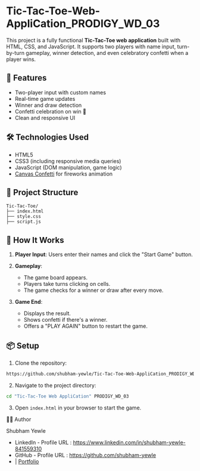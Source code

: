 # Tic-Tac-Toe-Web-AppliCation_PRODIGY_WD_03

This project is a fully functional **Tic-Tac-Toe web application** built with HTML, CSS, and JavaScript. It supports two players with name input, turn-by-turn gameplay, winner detection, and even celebratory confetti when a player wins.

## 🚀 Features

* Two-player input with custom names
* Real-time game updates
* Winner and draw detection
* Confetti celebration on win 🎉
* Clean and responsive UI

## 🛠️ Technologies Used

* HTML5
* CSS3 (including responsive media queries)
* JavaScript (DOM manipulation, game logic)
* [Canvas Confetti](https://www.npmjs.com/package/canvas-confetti) for fireworks animation

## 📁 Project Structure

```
Tic-Tac-Toe/
├── index.html
├── style.css
├── script.js
```

## 🧾 How It Works

1. **Player Input**: Users enter their names and click the "Start Game" button.
2. **Gameplay**:

   * The game board appears.
   * Players take turns clicking on cells.
   * The game checks for a winner or draw after every move.
3. **Game End**:

   * Displays the result.
   * Shows confetti if there's a winner.
   * Offers a "PLAY AGAIN" button to restart the game.

## 📦 Setup

1. Clone the repository:

```bash
https://github.com/shubham-yewle/Tic-Tac-Toe-Web-AppliCation_PRODIGY_WD_03.git
```

2. Navigate to the project directory:

```bash
cd "Tic-Tac-Toe Web AppliCation" PRODIGY_WD_03
```
3. Open `index.html` in your browser to start the game.

👨‍💻 Author

Shubham Yewle
* LinkedIn - Profile URL : https://www.linkedin.com/in/shubham-yewle-841559310
* GitHub - Profile URL : https://github.com/shubham-yewle
* | [Portfolio](#)

